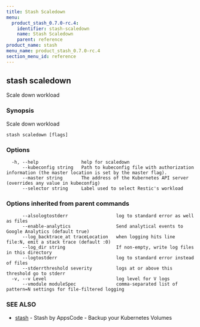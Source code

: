 ```yaml
---
title: Stash Scaledown
menu:
  product_stash_0.7.0-rc.4:
    identifier: stash-scaledown
    name: Stash Scaledown
    parent: reference
product_name: stash
menu_name: product_stash_0.7.0-rc.4
section_menu_id: reference
---
```

## stash scaledown

Scale down workload

### Synopsis

Scale down workload

```
stash scaledown [flags]
```

### Options

```
  -h, --help                help for scaledown
      --kubeconfig string   Path to kubeconfig file with authorization information (the master location is set by the master flag).
      --master string       The address of the Kubernetes API server (overrides any value in kubeconfig)
      --selector string     Label used to select Restic's workload
```

### Options inherited from parent commands

```
      --alsologtostderr                  log to standard error as well as files
      --enable-analytics                 Send analytical events to Google Analytics (default true)
      --log_backtrace_at traceLocation   when logging hits line file:N, emit a stack trace (default :0)
      --log_dir string                   If non-empty, write log files in this directory
      --logtostderr                      log to standard error instead of files
      --stderrthreshold severity         logs at or above this threshold go to stderr
  -v, --v Level                          log level for V logs
      --vmodule moduleSpec               comma-separated list of pattern=N settings for file-filtered logging
```

### SEE ALSO

* [stash](/products/stash/0.7.0-rc.4/reference/stash)	 - Stash by AppsCode - Backup your Kubernetes Volumes

